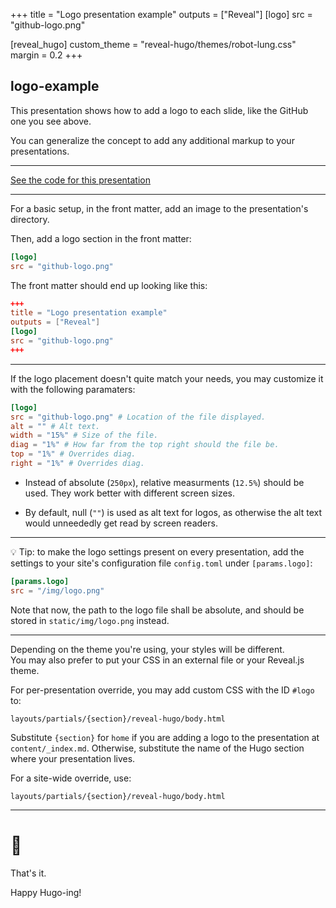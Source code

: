 +++
title = "Logo presentation example"
outputs = ["Reveal"]
[logo]
src = "github-logo.png"

[reveal_hugo]
custom_theme = "reveal-hugo/themes/robot-lung.css"
margin = 0.2
+++

## logo-example

This presentation shows how to add a logo to each slide, like the GitHub one you see above.

You can generalize the concept to add any additional markup to your presentations.

---

[See the code for this presentation](https://github.com/dzello/reveal-hugo/blob/master/exampleSite/content/logo-example)

---

For a basic setup, in the front matter, add an image to the presentation's directory.

Then, add a logo section in the front matter:
```toml
[logo]
src = "github-logo.png"
```
The front matter should end up looking like this:
```toml
+++
title = "Logo presentation example"
outputs = ["Reveal"]
[logo]
src = "github-logo.png"
+++
```

---

If the logo placement doesn't quite match your needs, you may customize it with the following paramaters:

```toml
[logo]
src = "github-logo.png" # Location of the file displayed.
alt = "" # Alt text. 
width = "15%" # Size of the file.
diag = "1%" # How far from the top right should the file be.
top = "1%" # Overrides diag.
right = "1%" # Overrides diag.
```

 - Instead of absolute (`250px`), relative measurments (`12.5%`) should be used. They work better with different screen sizes.

 - By default, null (`""`) is used as alt text for logos, as otherwise the alt text would unneededly get read by screen readers.

---

💡 Tip: to make the logo settings present on every presentation, add the settings to your site's configuration file `config.toml` under `[params.logo]`:

```toml
[params.logo]
src = "/img/logo.png"
```
Note that now, the path to the logo file shall be absolute, and should be stored in `static/img/logo.png` instead.

---

Depending on the theme you're using, your styles will be different. <br>You may also prefer to put your CSS in an external file or your Reveal.js theme.

For per-presentation override, you may add custom CSS with the ID `#logo` to:
```text
layouts/partials/{section}/reveal-hugo/body.html
```

Substitute `{section}` for `home` if you are adding a logo to the presentation at `content/_index.md`. Otherwise, substitute the name of the Hugo section where your presentation lives. 

For a site-wide override, use:
```text
layouts/partials/{section}/reveal-hugo/body.html
```

---

# 🤗

That's it.

Happy Hugo-ing!

